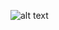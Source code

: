 ![alt text](https://www.lego.com/cdn/cs/catalog/assets/blt39677c5599f73950/1/1488x837-FairyPrincess.png)
